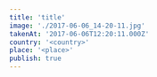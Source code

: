 ```yaml
---
title: 'title'
image: './2017-06-06_14-20-11.jpg'
takenAt: '2017-06-06T12:20:11.000Z'
country: '<country>'
place: '<place>'
publish: true
---
```

